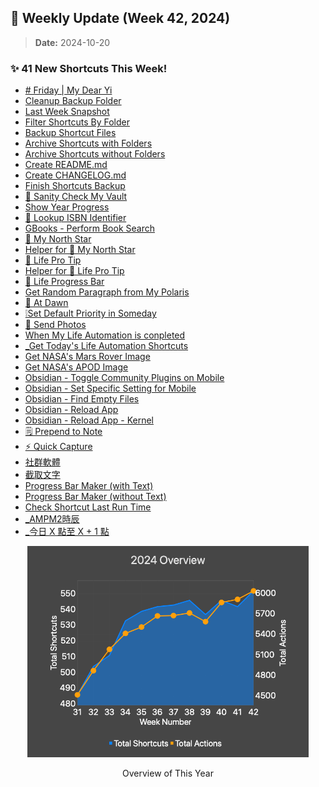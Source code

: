 ## 🎉 Weekly Update (Week 42, 2024)

> **Date:** 2024-10-20  

### ✨ 41 New Shortcuts This Week!

+ [# Friday | My Dear Yi](./All%20Shortcuts/Automation%20-%20Weekly/%23%20Friday%20%7C%20My%20Dear%20Yi)
+ [Cleanup Backup Folder](./All%20Shortcuts/Backup%20My%20Shortcuts%20Library/Cleanup%20Backup%20Folder)
+ [Last Week Snapshot](./All%20Shortcuts/Backup%20My%20Shortcuts%20Library/Last%20Week%20Snapshot)
+ [Filter Shortcuts By Folder](./All%20Shortcuts/Backup%20My%20Shortcuts%20Library/Filter%20Shortcuts%20By%20Folder)
+ [Backup Shortcut Files](./All%20Shortcuts/Backup%20My%20Shortcuts%20Library/Backup%20Shortcut%20Files)
+ [Archive Shortcuts with Folders](./All%20Shortcuts/Backup%20My%20Shortcuts%20Library/Archive%20Shortcuts%20with%20Folders)
+ [Archive Shortcuts without Folders](./All%20Shortcuts/Backup%20My%20Shortcuts%20Library/Archive%20Shortcuts%20without%20Folders)
+ [Create README.md](./All%20Shortcuts/Backup%20My%20Shortcuts%20Library/Create%20README.md)
+ [Create CHANGELOG.md](./All%20Shortcuts/Backup%20My%20Shortcuts%20Library/Create%20CHANGELOG.md)
+ [Finish Shortcuts Backup](./All%20Shortcuts/Backup%20My%20Shortcuts%20Library/Finish%20Shortcuts%20Backup)
+ [💉 Sanity Check My Vault](./All%20Shortcuts/Getting%20Things%20Done/%F0%9F%92%89%20Sanity%20Check%20My%20Vault)
+ [Show Year Progress](./All%20Shortcuts/Getting%20Things%20Done/Show%20Year%20Progress)
+ [📓 Lookup ISBN Identifier](./All%20Shortcuts/Google%20Books%20API/%F0%9F%93%93%20Lookup%20ISBN%20Identifier)
+ [GBooks - Perform Book Search](./All%20Shortcuts/Google%20Books%20API/GBooks%20-%20Perform%20Book%20Search)
+ [🌟 My North Star](./All%20Shortcuts/LifeOS%20Toolkits/%F0%9F%8C%9F%20My%20North%20Star)
+ [Helper for 🌟 My North Star](./All%20Shortcuts/LifeOS%20Toolkits/Helper%20for%20%F0%9F%8C%9F%20My%20North%20Star)
+ [👑 Life Pro Tip](./All%20Shortcuts/LifeOS%20Toolkits/%F0%9F%91%91%20Life%20Pro%20Tip)
+ [Helper for 👑 Life Pro Tip](./All%20Shortcuts/LifeOS%20Toolkits/Helper%20for%20%F0%9F%91%91%20Life%20Pro%20Tip)
+ [🪽 Life Progress Bar](./All%20Shortcuts/LifeOS%20Toolkits/%F0%9F%AA%BD%20Life%20Progress%20Bar)
+ [Get Random Paragraph from My Polaris](./All%20Shortcuts/LifeOS%20Toolkits/Get%20Random%20Paragraph%20from%20My%20Polaris)
+ [🌄 At Dawn](./All%20Shortcuts/Motivate%20Me/%F0%9F%8C%84%20At%20Dawn)
+ [❕Set Default Priority in Someday](./All%20Shortcuts/My%20AReminders%20Automation/%E2%9D%95Set%20Default%20Priority%20in%20Someday)
+ [🤍 Send Photos](./All%20Shortcuts/My%20Dear%20Yi/%F0%9F%A4%8D%20Send%20Photos)
+ [When My Life Automation is conpleted](./All%20Shortcuts/My%20Life%20Automation/When%20My%20Life%20Automation%20is%20conpleted)
+ [_Get Today's Life Automation Shortcuts](./All%20Shortcuts/My%20Life%20Automation/_Get%20Today's%20Life%20Automation%20Shortcuts)
+ [Get NASA's Mars Rover Image](./All%20Shortcuts/NASA%20API/Get%20NASA's%20Mars%20Rover%20Image)
+ [Get NASA's APOD Image](./All%20Shortcuts/NASA%20API/Get%20NASA's%20APOD%20Image)
+ [Obsidian - Toggle Community Plugins on Mobile](./All%20Shortcuts/Obsidian%20Tools/Obsidian%20-%20Toggle%20Community%20Plugins%20on%20Mobile)
+ [Obsidian - Set Specific Setting for Mobile](./All%20Shortcuts/Obsidian%20Tools/Obsidian%20-%20Set%20Specific%20Setting%20for%20Mobile)
+ [Obsidian - Find Empty Files](./All%20Shortcuts/Obsidian%20URI/Obsidian%20-%20Find%20Empty%20Files)
+ [Obsidian - Reload App](./All%20Shortcuts/Obsidian%20URI/Obsidian%20-%20Reload%20App)
+ [Obsidian - Reload App - Kernel](./All%20Shortcuts/Obsidian%20URI/Obsidian%20-%20Reload%20App%20-%20Kernel)
+ [🗒️ Prepend to Note](./All%20Shortcuts/Second%20Brain/%F0%9F%97%92%EF%B8%8F%20Prepend%20to%20Note)
+ [⚡️ Quick Capture](./All%20Shortcuts/Second%20Brain/%E2%9A%A1%EF%B8%8F%20Quick%20Capture)
+ [社群軟體](./All%20Shortcuts/Siri/%E7%A4%BE%E7%BE%A4%E8%BB%9F%E9%AB%94)
+ [截取文字](./All%20Shortcuts/Siri/%E6%88%AA%E5%8F%96%E6%96%87%E5%AD%97)
+ [Progress Bar Maker (with Text)](./All%20Shortcuts/Utility%20Helper%20Functions/Progress%20Bar%20Maker%20(with%20Text))
+ [Progress Bar Maker (without Text)](./All%20Shortcuts/Utility%20Helper%20Functions/Progress%20Bar%20Maker%20(without%20Text))
+ [Check Shortcut Last Run Time](./All%20Shortcuts/Utility%20Helper%20Functions/Check%20Shortcut%20Last%20Run%20Time)
+ [_AMPM2時辰](./All%20Shortcuts/Weather/_AMPM2%E6%99%82%E8%BE%B0)
+ [_今日 X 點至 X + 1 點](./All%20Shortcuts/Weather/_%E4%BB%8A%E6%97%A5%20X%20%E9%BB%9E%E8%87%B3%20X%20+%201%20%E9%BB%9E)

<p align="center">
    <a href="https://chartyios.app">
        <kbd>
            <img src="./stats-chart.png" alt="stats-chart" width="450" title="This chart was generated by Charty, an utility app to create charts from Shortcuts. :-)"/>
        </kbd>
    </a>
    <p align="center">Overview of This Year</p>
</p>
